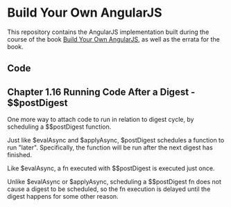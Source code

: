# Build Your Own AngularJS

This repository contains the AngularJS implementation built during the course of the book [Build Your Own AngularJS](http://teropa.info/build-your-own-angular), as well as the errata for the book.

## Code

## Chapter 1.16 Running Code After a Digest - $$postDigest
One more way to attach code to run in relation to digest cycle, by scheduling a $$postDigest function.

Just like $evalAsync and $applyAsync, $postDigest schedules a function to run "later".
Specifically, the function will be run after the next digest has finished.

Like $evalAsync, a fn executed with $$postDigest is executed just once.

Unlike $evalAsync or $applyAsync,
scheduling a $$postDigest fn does not cause a digest to be scheduled,
so the fn execution is delayed until the digest happens for some other reason.
